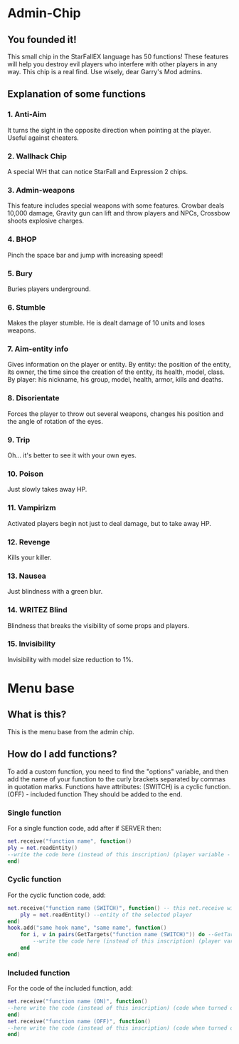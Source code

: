 # Admin-Chip
## You founded it!
This small chip in the StarFallEX language has 50 functions! These features will help you destroy evil players who interfere with other players in any way. This chip is a real find. Use wisely, dear Garry's Mod admins.
## Explanation of some functions
### 1. Anti-Aim
It turns the sight in the opposite direction when pointing at the player. Useful against cheaters.
### 2. Wallhack Chip
A special WH that can notice StarFall and Expression 2 chips.
### 3. Admin-weapons
This feature includes special weapons with some features. Crowbar deals 10,000 damage, Gravity gun can lift and throw players and NPCs, Crossbow shoots explosive charges.
### 4. BHOP
Pinch the space bar and jump with increasing speed!
### 5. Bury
Buries players underground.
### 6. Stumble
Makes the player stumble. He is dealt damage of 10 units and loses weapons.
### 7. Aim-entity info
Gives information on the player or entity. By entity: the position of the entity, its owner, the time since the creation of the entity, its health, model, class. By player: his nickname, his group, model, health, armor, kills and deaths.
### 8. Disorientate
Forces the player to throw out several weapons, changes his position and the angle of rotation of the eyes.
### 9. Trip
Oh... it's better to see it with your own eyes.
### 10. Poison
Just slowly takes away HP.
### 11. Vampirizm
Activated players begin not just to deal damage, but to take away HP.
### 12. Revenge
Kills your killer.
### 13. Nausea
Just blindness with a green blur.
### 14. WRITEZ Blind
Blindness that breaks the visibility of some props and players.
### 15. Invisibility
Invisibility with model size reduction to 1%.
# Menu base
## What is this?
This is the menu base from the admin chip.
## How do I add functions?
To add a custom function, you need to find the "options" variable, and then add the name of your function to the curly brackets separated by commas in quotation marks. Functions have attributes:
(SWITCH) is a cyclic function.
(OFF) - included function
They should be added to the end.

### Single function
For a single function code, add after if SERVER then:
```lua
net.receive("function name", function()
ply = net.readEntity()
--write the code here (instead of this inscription) (player variable - ply)
end)
```
### Cyclic function
For the cyclic function code, add:
```lua
net.receive("function name (SWITCH)", function() -- this net.receive will be activated immediately after the player is turned on.
    ply = net.readEntity() --entity of the selected player
end)
hook.add("same hook name", "same name", function()
    for i, v in pairs(GetTargets("function name (SWITCH)")) do --GetTargets() gets the players of your looping function.
        --write the code here (instead of this inscription) (player variable - v)
    end
end)
```
### Included function
For the code of the included function, add:
```lua
net.receive("function name (ON)", function()
--here write the code (instead of this inscription) (code when turned on)
end)
net.receive("function name (OFF)", function()
--here write the code (instead of this inscription) (code when turned off)
end)
```